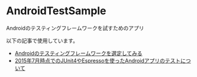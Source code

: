 # AndroidTestSample
Androidのテスティングフレームワークを試すためのアプリ

以下の記事で使用しています。  
* [Androidのテスティングフレームワークを選定してみる](http://qiita.com/shikato/items/071a4c879b5c3f0b46f0) 
* [2015年7月時点でのJUnit4やEspressoを使ったAndroidアプリのテストについて](http://qiita.com/shikato/items/e4fa620f0f616d6b790d)
